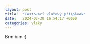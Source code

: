```yaml
---
layout: post
title:  "Testovací vlakový příspěvek"
date:   2024-03-30 16:54:17 +0100
categories: vlaky
---
```

Brm brm :)
